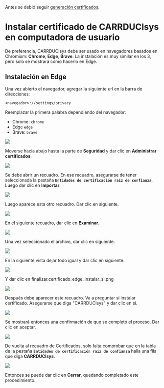 Antes se debió seguir [generación certificados](./1-generacion-certificados.md).
# Instalar certificado de CARRDUCIsys en computadora de usuario
De preferencia, CARRDUCIsys debe ser usado en navegadores basados en Chromium: **Chrome**, **Edge**, **Brave**. La instalación es muy similar en los 3, pero solo se mostrará cómo hacerlo en Edge.
## Instalación en Edge
Una vez abierto el navegador, agregar la siguiente url en la barra de direcciones:
```
<navegador>://settings/privacy
```
Reemplazar la primera palabra dependiendo del navegador:
- Chrome: `chrome`
- Edge `edge`
- Brave: `brave`

![](../assets/imagenes/certificado_edge_config.png)

Moverse hacia abajo hasta la parte de **Seguridad** y dar clic en **Administrar certificados**.

![](../assets/imagenes/certificado_edge_abrir.png)

Se debe abrir un recuadro. En ese recuadro, asegurarse de tener seleccionada la pestaña **`Entidades de certificación raíz de confianza`**. Luego dar clic en **Importar**. 

![](../assets/imagenes/certificado_edge_panel_importar.png)

Luego aparece esta otro recuadro. Dar clic en siguiente.

![](../assets/imagenes/certificado_edge_siguiente.png)

En el siguiente recuadro, dar clic en **Examinar**.

![](../assets/imagenes/certificado_edge_panel_examinar.png)

Una vez seleccionado el archivo, dar clic en siguiente.

![](../assets/imagenes/certificado_edge_archivo_seleccionado.png)

En la siguiente vista dejar todo igual y dar clic en siguiente.

![](../assets/imagenes/certificado_edge_archivo_dejar_todo_igual.png)

Y dar clic en finalizar.certificado_edge_instalar_si.png

![](../assets/imagenes/certificado_edge_finalizar.png)

Después debe aparecer este recuadro. Va a preguntar si instalar certificado. Asegurarse que diga "CARRDUCIsys" y dar clic en sí.

![](../assets/imagenes/certificado_edge_instalar_si.png)

Se mostrará entonces una confirmación de que se completó el proceso. Dar clic en aceptar.

![](../assets/imagenes/certificado_edge_terminado_aceptar.png)

De vuelta al recuadro de Certificados, solo falta comprobar que en la tabla de la pestaña **`Entidades de certificación raíz de confianza`** halla una fila que diga **CARRDUCIsys**.

![](../assets/imagenes/certificado_edge_terminado_comprobar.png)

Entonces se puede dar clic en **Cerrar**, quedando completado este procedimiento.
